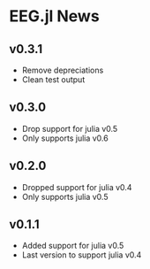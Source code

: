 # EEG.jl News

## v0.3.1
* Remove depreciations
* Clean test output

## v0.3.0
* Drop support for julia v0.5
* Only supports julia v0.6

## v0.2.0

* Dropped support for julia v0.4
* Only supports julia v0.5

## v0.1.1

* Added support for julia v0.5
* Last version to support julia v0.4
